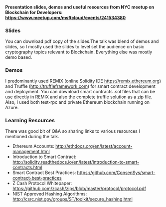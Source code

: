 #### Presentation slides, demos and useful resources from NYC meetup on Blockchain for Developers:  https://www.meetup.com/msftcloud/events/241534380 


### Slides 
You can download pdf copy of the slides.The talk was blend of demos and slides, so I mostly used the slides to level set the audience on basic cryptography topics relevant to Blockchain. Everything else was mostly demo based.

### Demos

I predominantly used REMIX (online Solidity IDE https://remix.ethereum.org) and Truffle (http://truffleframework.com) for smart contract development and deployment. You can download smart contracts .sol files that can be use directly in REMIX and also the complete truffle solution as a zip file. Also, I used both test-rpc and private Ethereum blockchain running on Azure. 

### Learning Resources 

There was good bit of Q&A so sharing links to various resources I mentioned during the talk.

* Ethereum Accounts: http://ethdocs.org/en/latest/account-management.html
* Introduction to Smart Contract: http://solidity.readthedocs.io/en/latest/introduction-to-smart-contracts.html
* Smart Contract Best Practices: https://github.com/ConsenSys/smart-contract-best-practices
* Z Cash Protocol Whitepaper: https://github.com/zcash/zips/blob/master/protocol/protocol.pdf
* NIST Approved Hashing Algorithms: http://csrc.nist.gov/groups/ST/toolkit/secure_hashing.html

